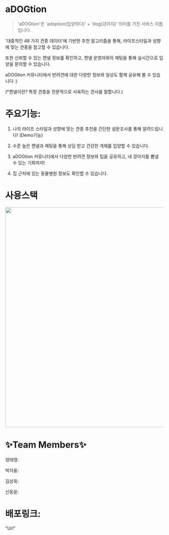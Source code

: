 # aDOGtion

> 'aDOGtion'은 'adoption(입양하다)' + 'dog(강아지)' 의미를 가진 서비스 이름입니다. 

'대중적인 48 가지 견종 데이터'에 기반한 추천 알고리즘을 통해, 라이프스타일과 성향에 맞는 견종을 참고할 수 있습니다.  

또한 신뢰할 수 있는 켄넬 정보를 확인하고, 켄넬 운영자와의 채팅을 통해 실시간으로 입양을 문의할 수 있습니다.

aDOGtion 커뮤니티에서 반려견에 대한 다양한 정보와 일상도 함께 공유해 볼 수 있습니다 :)  
  
(*켄넬이란? 특정 견종을 전문적으로 사육하는 견사를 말합니다.)

# 주요기능: 

1. 나의 라이프 스타일과 성향에 맞는 견종 추천을 간단한 설문조사를 통해 알려드립니다! (Demo기능)

<gif>
  
  
2. 수준 높은 켄넬과 채팅을 통해 상담 받고 건강한 개체를 입양할 수 있습니다. 

<gif>
  
3. aDOGtion 커뮤니티에서 다양한 반려견 정보와 팁을 공유하고, 내 강아지를 뽐낼 수 있는 기회까지! 

<gif>
  
4. 집 근처에 있는 동물병원 정보도 확인할 수 있습니다.

<gif>  
  
  
# 사용스택
  
  <img src=https://user-images.githubusercontent.com/91799861/164232689-7f3221fd-e3a8-42dc-8baa-30d23a39276c.png width=600px height=700px>
  
  
# ✨Team Members✨
  
 정태영:
  
 박지웅:
  
 김상욱:
  
 신동윤:
  
  
  # 배포링크:
  "Url"
  
  
  
  

